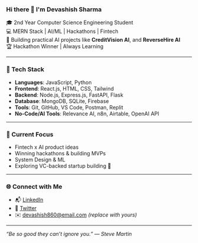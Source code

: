 ### Hi there 👋 I'm Devashish Sharma

🎓 2nd Year Computer Science Engineering Student  
💻 MERN Stack | AI/ML | Hackathons | Fintech  
🚀 Building practical AI projects like **CreditVision AI**, and **ReverseHire AI**  
🏆 Hackathon Winner | Always Learning

---

### 🔧 Tech Stack
- **Languages**:  JavaScript, Python
- **Frontend**: React.js, HTML, CSS, Tailwind
- **Backend**: Node.js, Express.js, FastAPI, Flask
- **Database**: MongoDB, SQLite, Firebase
- **Tools**: Git, GitHub, VS Code, Postman, Replit
- **No-Code/AI Tools**: Relevance AI, n8n, Airtable, OpenAI API

---

### 🧠 Current Focus
- Fintech x AI product ideas  
- Winning hackathons & building MVPs  
- System Design & ML  
- Exploring VC-backed startup building 🚀

---

### 🌐 Connect with Me
- 📬 [LinkedIn](https://www.linkedin.com/in/devashish-sharma-542961315/)
- 💬 [Twitter](https://x.com/SDEVASHISH01)
- ✉️ devashish860@email.com *(replace with yours)*

---

*“Be so good they can’t ignore you.” — Steve Martin*

